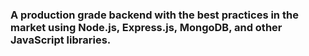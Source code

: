 ### A production grade backend with the best practices in the market using Node.js, Express.js, MongoDB, and other JavaScript libraries.